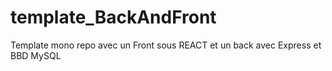 # template_BackAndFront
Template mono repo avec un Front sous REACT et un back avec Express et BBD MySQL
